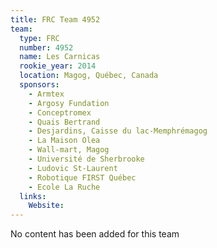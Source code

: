 ```yaml
---
title: FRC Team 4952
team:
  type: FRC
  number: 4952
  name: Les Carnicas
  rookie_year: 2014
  location: Magog, Québec, Canada
  sponsors:
    - Armtex
    - Argosy Fundation
    - Conceptromex
    - Quais Bertrand
    - Desjardins, Caisse du lac-Memphrémagog
    - La Maison Olea
    - Wall-mart, Magog
    - Université de Sherbrooke
    - Ludovic St-Laurent
    - Robotique FIRST Québec
    - Ecole La Ruche
  links:
    Website: 
---
```

No content has been added for this team